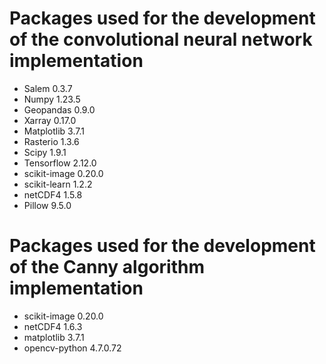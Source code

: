 # Packages used for the development of the convolutional neural network implementation
- Salem 0.3.7
- Numpy 1.23.5
- Geopandas 0.9.0
- Xarray 0.17.0
- Matplotlib 3.7.1
- Rasterio 1.3.6
- Scipy 1.9.1
- Tensorflow 2.12.0
- scikit-image 0.20.0
- scikit-learn 1.2.2
- netCDF4 1.5.8
- Pillow 9.5.0

# Packages used for the development of the Canny algorithm implementation
- scikit-image 0.20.0
- netCDF4 1.6.3
- matplotlib 3.7.1
- opencv-python 4.7.0.72
